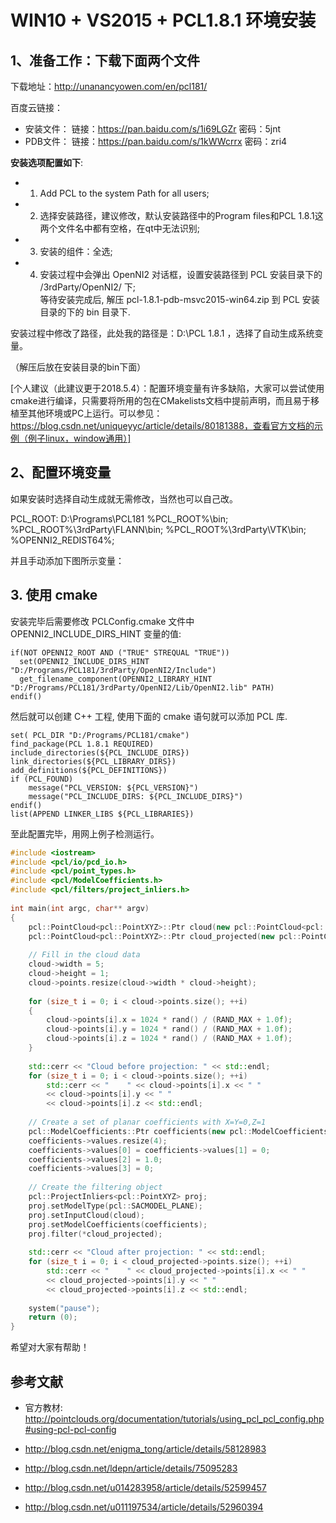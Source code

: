 # WIN10 + VS2015 + PCL1.8.1 环境安装

## 1、准备工作：下载下面两个文件   

下载地址：http://unanancyowen.com/en/pcl181/

百度云链接：

- 安装文件： 链接：https://pan.baidu.com/s/1i69LGZr  密码：5jnt  
- PDB文件： 链接：https://pan.baidu.com/s/1kWWcrrx  密码：zri4  

**安装选项配置如下**:  

- 1) Add PCL to the system Path for all users;  
- 2) 选择安装路径，建议修改，默认安装路径中的Program files和PCL 1.8.1这两个文件名中都有空格，在qt中无法识别;  
- 3) 安装的组件：全选;  
- 4) 安装过程中会弹出 OpenNI2 对话框，设置安装路径到 PCL 安装目录下的 /3rdParty/OpenNI2/ 下;   
等待安装完成后, 解压 pcl-1.8.1-pdb-msvc2015-win64.zip 到 PCL 安装目录的下的 bin 目录下.  

安装过程中修改了路径，此处我的路径是：D:\PCL 1.8.1 ，选择了自动生成系统变量。

（解压后放在安装目录的bin下面）

[个人建议（此建议更于2018.5.4）：配置环境变量有许多缺陷，大家可以尝试使用cmake进行编译，只需要将所用的包在CMakelists文档中提前声明，而且易于移植至其他环境或PC上运行。可以参见：https://blog.csdn.net/uniqueyyc/article/details/80181388，查看官方文档的示例（例子linux，window通用）]

## 2、配置环境变量

如果安装时选择自动生成就无需修改，当然也可以自己改。   

PCL_ROOT: D:\Programs\PCL181
%PCL_ROOT%\bin;
%PCL_ROOT%\3rdParty\FLANN\bin;
%PCL_ROOT%\3rdParty\VTK\bin;
%OPENNI2_REDIST64%;

并且手动添加下图所示变量：

## 3. 使用 cmake 

安装完毕后需要修改 PCLConfig.cmake 文件中 OPENNI2_INCLUDE_DIRS_HINT 变量的值:  

```
if(NOT OPENNI2_ROOT AND ("TRUE" STREQUAL "TRUE"))
  set(OPENNI2_INCLUDE_DIRS_HINT "D:/Programs/PCL181/3rdParty/OpenNI2/Include")
  get_filename_component(OPENNI2_LIBRARY_HINT "D:/Programs/PCL181/3rdParty/OpenNI2/Lib/OpenNI2.lib" PATH)
endif()
```

然后就可以创建 C++ 工程, 使用下面的 cmake 语句就可以添加 PCL 库.   

```
set( PCL_DIR "D:/Programs/PCL181/cmake")
find_package(PCL 1.8.1 REQUIRED)
include_directories(${PCL_INCLUDE_DIRS})
link_directories(${PCL_LIBRARY_DIRS})
add_definitions(${PCL_DEFINITIONS})
if (PCL_FOUND)
    message("PCL_VERSION: ${PCL_VERSION}")
    message("PCL_INCLUDE_DIRS: ${PCL_INCLUDE_DIRS}")
endif()
list(APPEND LINKER_LIBS ${PCL_LIBRARIES})
```

至此配置完毕，用网上例子检测运行。

```cpp
#include <iostream>  
#include <pcl/io/pcd_io.h>  
#include <pcl/point_types.h>  
#include <pcl/ModelCoefficients.h>  
#include <pcl/filters/project_inliers.h>  
  
int main(int argc, char** argv)  
{  
    pcl::PointCloud<pcl::PointXYZ>::Ptr cloud(new pcl::PointCloud<pcl::PointXYZ>);  
    pcl::PointCloud<pcl::PointXYZ>::Ptr cloud_projected(new pcl::PointCloud<pcl::PointXYZ>);  
  
    // Fill in the cloud data  
    cloud->width = 5;  
    cloud->height = 1;  
    cloud->points.resize(cloud->width * cloud->height);  
  
    for (size_t i = 0; i < cloud->points.size(); ++i)  
    {  
        cloud->points[i].x = 1024 * rand() / (RAND_MAX + 1.0f);  
        cloud->points[i].y = 1024 * rand() / (RAND_MAX + 1.0f);  
        cloud->points[i].z = 1024 * rand() / (RAND_MAX + 1.0f);  
    }  
  
    std::cerr << "Cloud before projection: " << std::endl;  
    for (size_t i = 0; i < cloud->points.size(); ++i)  
        std::cerr << "    " << cloud->points[i].x << " "  
        << cloud->points[i].y << " "  
        << cloud->points[i].z << std::endl;  
  
    // Create a set of planar coefficients with X=Y=0,Z=1  
    pcl::ModelCoefficients::Ptr coefficients(new pcl::ModelCoefficients());  
    coefficients->values.resize(4);  
    coefficients->values[0] = coefficients->values[1] = 0;  
    coefficients->values[2] = 1.0;  
    coefficients->values[3] = 0;  
  
    // Create the filtering object  
    pcl::ProjectInliers<pcl::PointXYZ> proj;  
    proj.setModelType(pcl::SACMODEL_PLANE);  
    proj.setInputCloud(cloud);  
    proj.setModelCoefficients(coefficients);  
    proj.filter(*cloud_projected);  
  
    std::cerr << "Cloud after projection: " << std::endl;  
    for (size_t i = 0; i < cloud_projected->points.size(); ++i)  
        std::cerr << "    " << cloud_projected->points[i].x << " "  
        << cloud_projected->points[i].y << " "  
        << cloud_projected->points[i].z << std::endl;  
  
    system("pause");  
    return (0);  
}  
```

希望对大家有帮助！

## 参考文献  

- 官方教材: http://pointclouds.org/documentation/tutorials/using_pcl_pcl_config.php#using-pcl-pcl-config   

- http://blog.csdn.net/enigma_tong/article/details/58128983  
- http://blog.csdn.net/ldepn/article/details/75095283   
- http://blog.csdn.net/u014283958/article/details/52599457  
- http://blog.csdn.net/u011197534/article/details/52960394  
